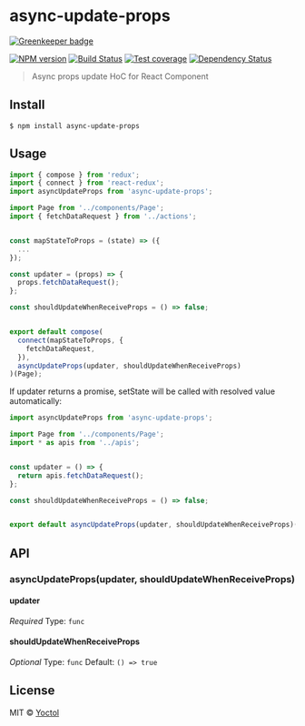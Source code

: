 # async-update-props

[![Greenkeeper badge](https://badges.greenkeeper.io/Yoctol/async-update-props.svg)](https://greenkeeper.io/)

[![NPM version][npm-image]][npm-url]
[![Build Status][travis-image]][travis-url]
[![Test coverage][coveralls-image]][coveralls-url]
[![Dependency Status][david_img]][david_site]

> Async props update HoC for React Component


## Install

```
$ npm install async-update-props
```


## Usage

```js
import { compose } from 'redux';
import { connect } from 'react-redux';
import asyncUpdateProps from 'async-update-props';

import Page from '../components/Page';
import { fetchDataRequest } from '../actions';


const mapStateToProps = (state) => ({
  ...
});

const updater = (props) => {
  props.fetchDataRequest();
};

const shouldUpdateWhenReceiveProps = () => false;


export default compose(
  connect(mapStateToProps, {
    fetchDataRequest,
  }),
  asyncUpdateProps(updater, shouldUpdateWhenReceiveProps)
)(Page);
```

If updater returns a promise, setState will be called with resolved value automatically:

```js
import asyncUpdateProps from 'async-update-props';

import Page from '../components/Page';
import * as apis from '../apis';


const updater = () => {
  return apis.fetchDataRequest();
};

const shouldUpdateWhenReceiveProps = () => false;


export default asyncUpdateProps(updater, shouldUpdateWhenReceiveProps)(Page);
```

## API

### asyncUpdateProps(updater, shouldUpdateWhenReceiveProps)

#### updater

*Required*
Type: `func`


#### shouldUpdateWhenReceiveProps

*Optional*
Type: `func`
Default: `() => true`


## License

MIT © [Yoctol](https://github.com/Yoctol/async-update-props)

[npm-image]: https://badge.fury.io/js/async-update-props.svg
[npm-url]: https://npmjs.org/package/async-update-props
[travis-image]: https://travis-ci.org/Yoctol/async-update-props.svg
[travis-url]: https://travis-ci.org/Yoctol/async-update-props
[coveralls-image]: https://coveralls.io/repos/Yoctol/async-update-props/badge.svg?branch=master&service=github
[coveralls-url]: https://coveralls.io/r/Yoctol/async-update-props?branch=master
[david_img]: https://david-dm.org/Yoctol/async-update-props.svg
[david_site]: https://david-dm.org/Yoctol/async-update-props

